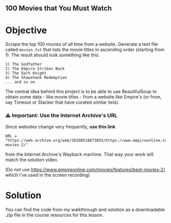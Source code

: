 ## 100 Movies that You Must Watch

# Objective

Scrape the top 100 movies of all time from a website. Generate a text file called `movies.txt` that lists the movie
titles in ascending order (starting from 1).
The result should look something like this:

```
1) The Godfather
2) The Empire Strikes Back
3) The Dark Knight
4) The Shawshank Redemption
... and so on
```

The central idea behind this project is to be able to use BeautifulSoup to obtain some data - like movie titles - from a
website like Empire's (or from, say Timeout or Stacker that have curated similar lists).

### ⚠️ Important: Use the Internet Archive's URL

Since websites change very frequently, **use this link**

```
URL = "https://web.archive.org/web/20200518073855/https://www.empireonline.com/movies/features/best-movies-2/"
```

from the Internet Archive's Wayback machine. That way your work will match the solution video.

(Do *not* use https://www.empireonline.com/movies/features/best-movies-2/ which I've used in the screen recording)

# Solution

You can find the code from my walkthrough and solution as a downloadable .zip file in the course resources for this
lesson. 
